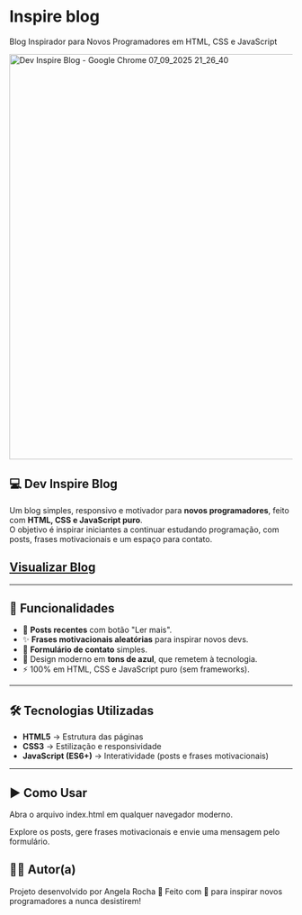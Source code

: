 # Inspire blog
Blog Inspirador para Novos Programadores em HTML, CSS e JavaScript

<img width="1024" height="720" alt="Dev Inspire Blog - Google Chrome 07_09_2025 21_26_40" src="https://github.com/user-attachments/assets/331e1935-7738-4e2f-910e-f97d1f53a6bf" />

## 💻 Dev Inspire Blog

Um blog simples, responsivo e motivador para **novos programadores**, feito com **HTML, CSS e JavaScript puro**.  
O objetivo é inspirar iniciantes a continuar estudando programação, com posts, frases motivacionais e um espaço para contato. 

## [Visualizar Blog](https://angela-rocha.github.io/inspire_blog/)

---

## 🚀 Funcionalidades

- 📰 **Posts recentes** com botão "Ler mais".  
- ✨ **Frases motivacionais aleatórias** para inspirar novos devs.  
- 📩 **Formulário de contato** simples.  
- 🎨 Design moderno em **tons de azul**, que remetem à tecnologia.  
- ⚡ 100% em HTML, CSS e JavaScript puro (sem frameworks).  
---

## 🛠️ Tecnologias Utilizadas

- **HTML5** → Estrutura das páginas  
- **CSS3** → Estilização e responsividade  
- **JavaScript (ES6+)** → Interatividade (posts e frases motivacionais)  

---

## ▶️ Como Usar

Abra o arquivo index.html em qualquer navegador moderno.

Explore os posts, gere frases motivacionais e envie uma mensagem pelo formulário.

## 👩‍💻 Autor(a)
Projeto desenvolvido por Angela Rocha 🚀
Feito com 💙 para inspirar novos programadores a nunca desistirem!

